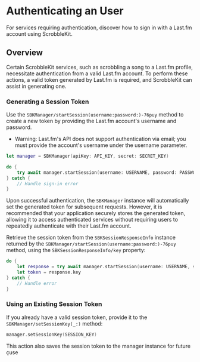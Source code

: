 # Authenticating an User

For services requiring authentication, discover how to sign in with a Last.fm account using ScrobbleKit.

## Overview

Certain ScrobbleKit services, such as scrobbling a song to a Last.fm profile, necessitate authentication from a valid Last.fm account. To perform these actions, a valid token generated by Last.fm is required, and ScrobbleKit can assist in generating one.

### Generating a Session Token

Use the ``SBKManager/startSession(username:password:)-76puy`` method to create a new token by providing the Last.fm account's username and password.

- Warning:
Last.fm's API does not support authentication via email; you must provide the account's username under the username parameter.

```swift
let manager = SBKManager(apiKey: API_KEY, secret: SECRET_KEY)

do {
    try await manager.startSession(username: USERNAME, password: PASSWORD)
} catch {
    // Handle sign-in error
}
```

Upon successful authentication, the ``SBKManager`` instance will automatically set the generated token for subsequent requests. However, it is recommended that your application securely stores the generated token, allowing it to access authenticated services without requiring users to repeatedly authenticate with their Last.fm account.

Retrieve the session token from the ``SBKSessionResponseInfo`` instance returned by the ``SBKManager/startSession(username:password:)-76puy`` method, using the ``SBKSessionResponseInfo/key`` property:

```swift
do {
    let response = try await manager.startSession(username: USERNAME, secret: PASSWORD)
    let token = response.key
} catch {
    // Handle error
}
```

### Using an Existing Session Token

If you already have a valid session token, provide it to the ``SBKManager/setSessionKey(_:)`` method:

```swift
manager.setSessionKey(SESSION_KEY)
```

This action also saves the session token to the manager instance for future çuse
